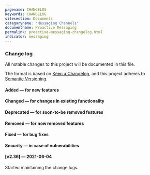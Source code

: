 ```yaml
---
pagename: CHANGELOG
Keywords: CHANGELOG
sitesection: Documents
categoryname: "Messaging Channels"
documentname: Proactive Messaging
permalink: proactive-messaging-changelog.html
indicator: messaging
---
```


### Change log

All notable changes to this project will be documented in this file.

The format is based on [Keep a Changelog](https://keepachangelog.com/), and this project adheres to [Semantic Versioning](https://semver.org/).

#### Added — for new features

#### Changed — for changes in existing functionality

#### Deprecated — for soon-to-be removed features

#### Removed — for now removed features

#### Fixed — for bug fixes

#### Security — in case of vulnerabilities

#### [v2.36] — 2021-06-04

Started maintaining the change logs.
